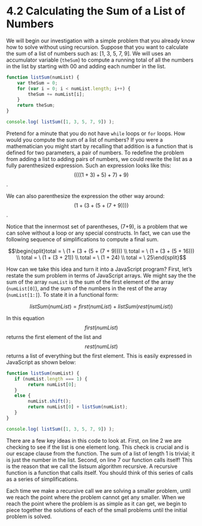 # 4.2 Calculating the Sum of a List of Numbers

We will begin our investigation with a simple problem that you already know how to solve without using recursion. Suppose that you want to calculate the sum of a list of numbers such as: \[1, 3, 5, 7, 9\]. We will uses an accumulator variable \(`theSum`\) to compute a running total of all the numbers in the list by starting with 00 and adding each number in the list.

```js
function listSum(numList) {
    var theSum = 0;
    for (var i = 0; i < numList.length; i++) {
        theSum += numList[i];
    }
    return theSum;
}

console.log( listSum([1, 3, 5, 7, 9]) );
```

Pretend for a minute that you do not have `while` loops or `for` loops. How would you compute the sum of a list of numbers? If you were a mathematician you might start by recalling that addition is a function that is defined for two parameters, a pair of numbers. To redefine the problem from adding a list to adding pairs of numbers, we could rewrite the list as a fully parenthesized expression. Such an expression looks like this: $$((((1 + 3) + 5) + 7) + 9)$$.

We can also parenthesize the expression the other way around: $$(1 + (3 + (5 + (7 + 9))))$$.

Notice that the innermost set of parentheses, \(7+9\), is a problem that we can solve without a loop or any special constructs. In fact, we can use the following sequence of simplifications to compute a final sum.

$$\begin{split}total = \  (1 + (3 + (5 + (7 + 9)))) \\
total = \  (1 + (3 + (5 + 16))) \\
total = \  (1 + (3 + 21)) \\
total = \  (1 + 24) \\
total = \  25\end{split}$$

How can we take this idea and turn it into a JavaScript program? First, let’s restate the sum problem in terms of JavaScript arrays. We might say the the sum of the array `numList` is the sum of the first element of the array \(`numList[0]`\), and the sum of the numbers in the rest of the array \(`numList[1:]`\). To state it in a functional form:

$$listSum(numList) = first(numList) + listSum(rest(numList)) \label{eqn:listsum}$$

In this equation $$first(numList)$$ returns the first element of the list and $$rest(numList)$$ returns a list of everything but the first element. This is easily expressed in JavaScript as shown below:

```js
function listSum(numList) {
   if (numList.length === 1) {
        return numList[0];
   }
   else {
        numList.shift();
        return numList[0] + listSum(numList);
   }
}

console.log( listSum([1, 3, 5, 7, 9]) );
```

There are a few key ideas in this code to look at. First, on line 2 we are checking to see if the list is one element long. This check is crucial and is our escape clause from the function. The sum of a list of length 1 is trivial; it is just the number in the list. Second, on line 7 our function calls itself! This is the reason that we call the listsum algorithm recursive. A recursive function is a function that calls itself. You should think of this series of calls as a series of simplifications.

Each time we make a recursive call we are solving a smaller problem, until we reach the point where the problem cannot get any smaller. When we reach the point where the problem is as simple as it can get, we begin to piece together the solutions of each of the small problems until the initial problem is solved.

